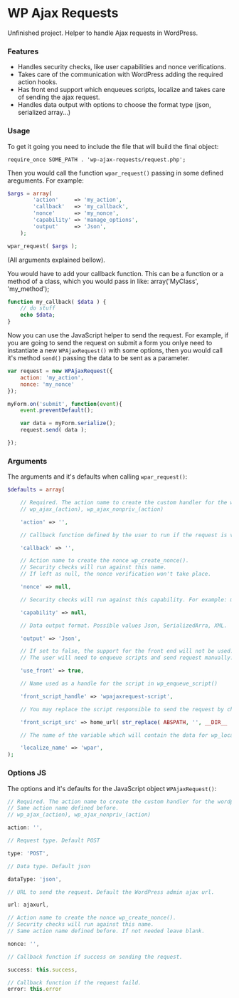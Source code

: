# WP Ajax Requests
Unfinished project.
Helper to handle Ajax requests in WordPress.

### Features

- Handles security checks, like user capabilities and nonce verifications.
- Takes care of the communication with WordPress adding the required action hooks.
- Has front end support which enqueues scripts, localize and takes care of sending the ajax request.
- Handles data output with options to choose the format type (json, serialized array...)

### Usage

To get it going you need to include the file that will build the final object:
```
require_once SOME_PATH . 'wp-ajax-requests/request.php';
```
Then you would call the function `wpar_request()` passing in some defined areguments.
For example:

```php
$args = array(
        'action'     => 'my_action',
        'callback'   => 'my_callback',
        'nonce'      => 'my_nonce',
        'capability' => 'manage_options',
        'output'     => 'Json',
    );

wpar_request( $args );
```
(All arguments explained bellow).

You would have to add your callback function.
This can be a function or a method of a class, which you would pass in like:
array('MyClass', 'my_method');

```php
function my_callback( $data ) {
    // do stuff
    echo $data;
}
```

Now you can use the JavaScript helper to send the request.
For example, if you are going to send the request on submit a form you onlye need to instantiate a new `WPAjaxRequest()` with some options,
then you would call it's method `send()` passing the data to be sent as a parameter.

```javascript
var request = new WPAjaxRequest({
	action: 'my_action',
	nonce: 'my_nonce'
});

myForm.on('submit', function(event){
	event.preventDefault();

	var data = myForm.serialize();
	request.send( data );

});

```
### Arguments

The arguments and it's defaults when calling `wpar_request()`:

```php
$defaults = array(

	// Required. The action name to create the custom handler for the wordpress hook.
	// wp_ajax_(action), wp_ajax_nonpriv_(action)

	'action' => '',

	// Callback function defined by the user to run if the request is valid and passes the security checks.

	'callback' => '',

	// Action name to create the nonce wp_create_nonce().
	// Security checks will run against this name.
	// If left as null, the nonce verification won't take place.

	'nonce' => null,

	// Security checks will run against this capability. For example: manage_options

	'capability' => null,

	// Data output format. Possible values Json, SerializedArra, XML.

	'output' => 'Json',

	// If set to false, the support for the front end will not be used.
	// The user will need to enqueue scripts and send request manually.

	'use_front' => true,

	// Name used as a handle for the script in wp_enqueue_script()

	'front_script_handle' => 'wpajaxrequest-script',

	// You may replace the script responsible to send the request by changing the default path to your own script.

	'front_script_src' => home_url( str_replace( ABSPATH, '', __DIR__ . '/js/wp-ajax-request.js') ),

	// The name of the variable which will contain the data for wp_localize_script().

	'localize_name' => 'wpar',
);
```
### Options JS

The options and it's defaults for the JavaScript object `WPAjaxRequest()`:

```javascript
// Required. The action name to create the custom handler for the wordpress hook.
// Same action name defined before.
// wp_ajax_(action), wp_ajax_nonpriv_(action)

action: '',

// Request type. Default POST

type: 'POST',

// Data type. Default json

dataType: 'json',

// URL to send the request. Default the WordPress admin ajax url.

url: ajaxurl,

// Action name to create the nonce wp_create_nonce().
// Security checks will run against this name.
// Same action name defined before. If not needed leave blank.

nonce: '',

// Callback function if success on sending the request.

success: this.success,

// Callback function if the request faild.
error: this.error
```




